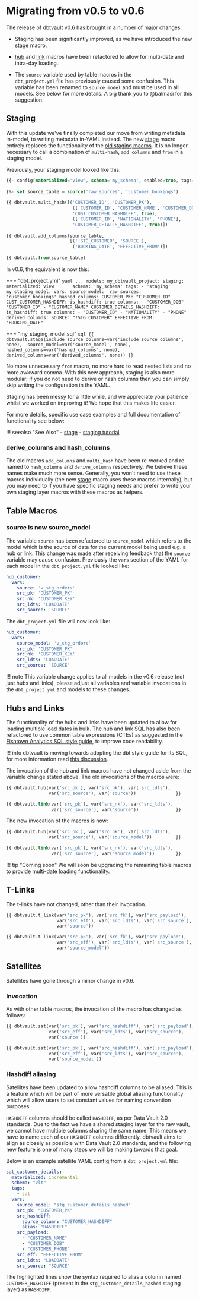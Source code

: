 # Migrating from v0.5 to v0.6

The release of dbtvault v0.6 has brought in a number of major changes:

- Staging has been significantly improved, as we have introduced the new 
[stage](../macros.md#stage) macro. 

- [hub](../macros.md#hub) and [link](../macros.md#link) macros have been refactored to 
allow for multi-date and intra-day loading. 
    
- The  `source` variable used by table macros in the  
`dbt_project.yml` file has previously caused some confusion. 
This variable has been renamed to `source_model` and must be used in all models. 
See below for more details. A big thank you to @balmasi for this suggestion.

## Staging 

With this update we've finally completed our move from writing metadata in-model, to writing metadata in-YAML 
instead. The new [stage](../macros.md#stage) macro entirely replaces the functionality of the [old staging macros](https://dbtvault.readthedocs.io/en/v0.5/macros/#staging-macros).
It is no longer necessary to call a combination of `multi-hash`, `add_columns` and `from` in a staging model.

Previously, your staging model looked like this:

```sql    
{{- config(materialized='view', schema='my_schema', enabled=true, tags=['staging']) -}}
                                                                                    
{%- set source_table = source('raw_sources', 'customer_bookings')                   -%}
                                                                                    
{{ dbtvault.multi_hash([('CUSTOMER_ID', 'CUSTOMER_PK'),                             
                         (['CUSTOMER_ID', 'CUSTOMER_NAME', 'CUSTOMER_DOB'],         
                         'CUST_CUSTOMER_HASHDIFF', true),                           
                         (['CUSTOMER_ID', 'NATIONALITY', 'PHONE'],                  
                         'CUSTOMER_DETAILS_HASHDIFF', true)])                       -}},
                                                                                    
{{ dbtvault.add_columns(source_table,                                               
                        [('!STG_CUSTOMER', 'SOURCE'),                               
                         ('BOOKING_DATE', 'EFFECTIVE_FROM')])                        }}
                                                                                    
{{ dbtvault.from(source_table)                                                       }}

```

In v0.6, the equivalent is now this:

=== "dbt_project.yml"
    ```yaml
    ...
    models:
      my_dbtvault_project:
        staging:         
          materialized: view      
          schema: 'my_schema'
          tags:
            - 'staging'
          my_staging_model:
            vars:
              source_model: 
                raw_sources: 'customer_bookings'
              hashed_columns:
                CUSTOMER_PK: "CUSTOMER_ID"
                CUST_CUSTOMER_HASHDIFF:
                  is_hashdiff: true
                  columns:
                    - "CUSTOMER_DOB"
                    - "CUSTOMER_ID"
                    - "CUSTOMER_NAME"
                CUSTOMER_DETAILS_HASHDIFF:
                  is_hashdiff: true
                  columns:
                    - "CUSTOMER_ID"
                    - "NATIONALITY"
                    - "PHONE"
              derived_columns:
                SOURCE: "!STG_CUSTOMER"
                EFFECTIVE_FROM: "BOOKING_DATE"
    ```

=== "my_staging_model.sql"
    ```sql
    {{ dbtvault.stage(include_source_columns=var('include_source_columns', none), 
                      source_model=var('source_model', none), 
                      hashed_columns=var('hashed_columns', none), 
                      derived_columns=var('derived_columns', none)) }}
    ```

No more unnecessary `from` macro, no more hard to read nested lists and no more awkward comma.
With this new approach, staging is also more modular; if you do not need to derive or hash columns then you can simply 
skip writing the configuration in the YAML.

Staging has been messy for a little while, and we appreciate your patience whilst we worked on improving it!
We hope that this makes life easier.

For more details, specific use case examples and full documentation of functionality see below:

!!! seealso "See Also"
    - [stage](../macros.md#stage)
    - [staging tutorial](../tutorial/tut_staging.md)
    
### derive_columns and hash_columns

The old macros `add_columns` and `multi_hash` have been re-worked and re-named to `hash_columns` and `derive_columns` respectively. 
We believe these names make much more sense. Generally, you won't need to use these macros individually (the new [stage](../macros.md#stage) macro uses these macros internally), 
but you may need to if you have specific staging needs and prefer to write your own staging layer macros with these macros as helpers.

## Table Macros

### source is now source_model

The variable `source` has been refactored to `source_model` which
refers to the model which is the source of data for the current model being used e.g. a hub or link. This change was 
made after receiving feedback that the `source` variable may cause confusion. Previously the `vars` section of the YAML for each model in
the `dbt_project.yml` file looked like:

```yaml
hub_customer:
  vars:
    source: 'v_stg_orders'
    src_pk: 'CUSTOMER_PK'
    src_nk: 'CUSTOMER_KEY'
    src_ldts: 'LOADDATE'
    src_source: 'SOURCE'
```

The `dbt_project.yml` file will now look like:

```yaml hl_lines="3"
hub_customer:
  vars:
    source_model: 'v_stg_orders'
    src_pk: 'CUSTOMER_PK'
    src_nk: 'CUSTOMER_KEY'
    src_ldts: 'LOADDATE'
    src_source: 'SOURCE'
```

!!! note
    This variable change applies to all models in the v0.6 release (not just hubs and links), please adjust all 
    variables and variable invocations in the `dbt_project.yml` and models to these changes.

## Hubs and Links 

The functionality of the hubs and links have been updated to allow for loading multiple load dates in bulk. 
The hub and link SQL has also been refactored to use common table expressions (CTEs) as suggested in the [Fishtown Analytics SQL style guide](https://github.com/fishtown-analytics/corp/blob/master/dbt_coding_conventions.md#example-sql),
to improve code readability. 

!!! info
    dbtvault is moving towards adopting the dbt style guide for its SQL, for more information read [this discussion](https://discourse.getdbt.com/t/why-the-fishtown-sql-style-guide-uses-so-many-ctes/1091).

The invocation of the hub and link macros have not changed aside from the variable change stated above. 
The old invocations of the macros were:

```sql tab='Old hub invocation'
{{ dbtvault.hub(var('src_pk'), var('src_nk'), var('src_ldts'),
                var('src_source'), var('source'))               }}
```                                                             
                                                                
```sql tab='Old link invocation'                                
{{ dbtvault.link(var('src_pk'), var('src_nk'), var('src_ldts'), 
                 var('src_source'), var('source'))              }}
```

The new invocation of the macros is now:

```sql tab='New hub invocation'
{{ dbtvault.hub(var('src_pk'), var('src_nk'), var('src_ldts'),
                var('src_source'), var('source_model'))         }}
```

```sql tab='New link invocation'
{{ dbtvault.link(var('src_pk'), var('src_nk'), var('src_ldts'),
                 var('src_source'), var('source_model'))        }}
```

!!! tip "Coming soon"
    We will soon be upgrading the remaining table macros to provide multi-date loading functionality.

## T-Links

The t-links have not changed, other than their invocation.

```sql tab='Old t-link invocation'
{{ dbtvault.t_link(var('src_pk'), var('src_fk'), var('src_payload'),
                   var('src_eff'), var('src_ldts'), var('src_source'),
                   var('source'))                                      }}
```

```sql tab='New t-link invocation'
{{ dbtvault.t_link(var('src_pk'), var('src_fk'), var('src_payload'),
                   var('src_eff'), var('src_ldts'), var('src_source'),
                   var('source_model'))                                }}
```


## Satellites

Satellites have gone through a minor change in v0.6.

### Invocation

As with other table macros, the invocation of the macro has changed as follows:

```sql tab='Old sat invocation'
{{ dbtvault.sat(var('src_pk'), var('src_hashdiff'), var('src_payload'),
                var('src_eff'), var('src_ldts'), var('src_source'),
                var('source'))                                          }}
```

```sql tab='New sat invocation'
{{ dbtvault.sat(var('src_pk'), var('src_hashdiff'), var('src_payload'),
                var('src_eff'), var('src_ldts'), var('src_source'),
                var('source_model'))                                    }}
```

### Hashdiff aliasing

Satellites have been updated to allow hashdiff columns to be aliased. This is a feature which will be part of
more versatile global aliasing functionality which will allow users to set constant values for naming convention
purposes.

`HASHDIFF` columns should be called `HASHDIFF`, as per Data Vault 2.0 standards. Due to the fact we have a shared 
staging layer for the raw vault, we cannot have multiple columns sharing the same name. This means we have to name each 
of our `HASHDIFF` columns differently. dbtvault aims to align as closely as possible with Data Vault 2.0 standards, 
and the following new feature is one of many steps we will be making towards that goal.

Below is an example satellite YAML config from a `dbt_project.yml` file:

```yaml hl_lines="9 10 11"
sat_customer_details:
  materialized: incremental
  schema: "vlt"
  tags:
    - sat
  vars:
    source_model: "stg_customer_details_hashed"
    src_pk: "CUSTOMER_PK"
    src_hashdiff: 
      source_column: "CUSTOMER_HASHDIFF"
      alias: "HASHDIFF"
    src_payload:
      - "CUSTOMER_NAME"
      - "CUSTOMER_DOB"
      - "CUSTOMER_PHONE"
    src_eff: "EFFECTIVE_FROM"
    src_ldts: "LOADDATE"
    src_source: "SOURCE"
```

The highlighted lines show the syntax required to alias a column named `CUSTOMER_HASHDIFF` (present in the
`stg_customer_details_hashed` staging layer) as `HASHDIFF`.
